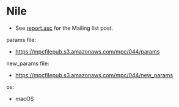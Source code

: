 # Nile
* See [report.asc](./report.asc) for the Mailing list post.

params file:
* https://mpcfilepub.s3.amazonaws.com/mpc/044/params

new_params file:
* https://mpcfilepub.s3.amazonaws.com/mpc/044/new_params

os: 
* macOS
